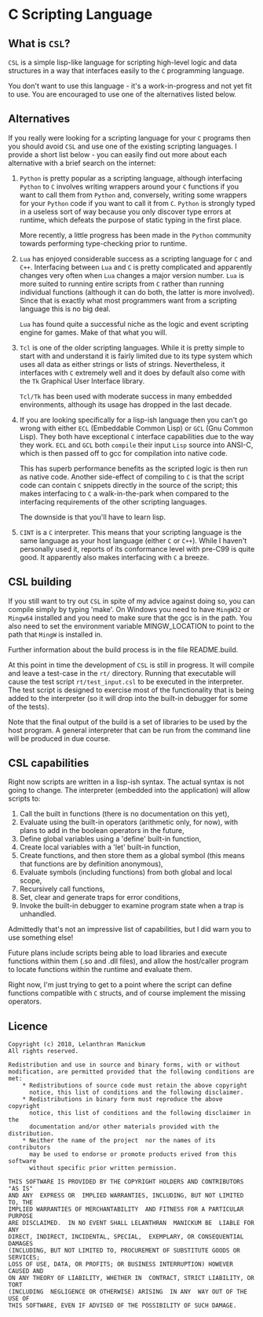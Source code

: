 # C Scripting Language
## What is `CSL`?
`CSL` is a simple lisp-like language for scripting high-level logic
and data structures in a way that interfaces easily to the `C` programming
language.

You don't want to use this language - it's a work-in-progress and not
yet fit to use. You are encouraged to use one of  the alternatives listed
below.

## Alternatives
If you really were looking for a scripting language for your `C` programs
then you should avoid `CSL` and use one of the existing scripting
languages. I provide a short list below - you can easily find out more
about each alternative with a brief search on the internet:

1. `Python` is pretty popular as a scripting language, although
   interfacing `Python` to `C` involves writing wrappers around your `C`
   functions if you want to call them from `Python` and, conversely, writing
   some wrappers for your `Python` code if you want to call it from `C`.
   `Python` is strongly typed in a useless sort of way because you only
   discover type errors at runtime, which defeats the purpose of static
   typing in the first place.

   More recently, a little progress has been made in the `Python` community
   towards performing type-checking prior to runtime.

2. `Lua` has enjoyed considerable success as a scripting language for `C`
   and `C++`. Interfacing between `Lua` and `C` is pretty complicated and
   apparently changes very often when `Lua` changes a major version
   number. `Lua` is more suited to running entire scripts from `C` rather
   than running individual functions (although it can do both, the latter
   is more involved). Since that is exactly what most programmers want
   from a scripting language this is no big deal.

   `Lua` has found quite a successful niche as the logic and event
   scripting engine for games. Make of that what you will.

3. `Tcl` is one of the older scripting languages. While it is pretty
   simple to start with and understand it is fairly limited due to its
   type system which uses all data as either strings or lists of strings.
   Nevertheless, it interfaces with `C` extremely well and it does by
   default also come with the `Tk` Graphical User Interface library.

   `Tcl/Tk` has been used with moderate success in many embedded environments,
   although its usage has dropped in the last decade.

4. If you are looking specifically for a lisp-ish language then you can't
   go wrong with either `ECL` (Embeddable Common Lisp) or `GCL` (Gnu
   Common Lisp). They both have exceptional `C` interface capabilities due
   to the way they work. `ECL` and `GCL` both `compile` their input `Lisp`
   source into ANSI-C, which is then passed off to gcc for compilation
   into native code.

   This has superb performance benefits as the scripted logic is then run
   as native code. Another side-effect of compiling to `C` is that the
   script code can contain `C` snippets directly in the source of the
   script; this makes interfacing to `C` a walk-in-the-park when compared
   to the interfacing requirements of the other scripting languages.

   The downside is that you'll have to learn lisp.

5. `CINT` is a `C` interpreter. This means that your scripting language
   is the same language as your host language (either `C` or `C++`).
   While I haven't personally used it, reports of its conformance level
   with pre-C99 is quite good. It apparently also makes interfacing with
   `C` a breeze.


## CSL building
If you still want to try out `CSL` in spite of my advice against doing so,
you can compile simply by typing 'make'. On Windows you need to have
`MingW32` or `Mingw64` installed and you need to make sure that the gcc is in
the path. You also need to set the environment variable MINGW_LOCATION to
point to the path that `MingW` is installed in.

Further information about the build process is in the file README.build.

At this point in time the development of `CSL` is still in progress. It
will compile and leave a test-case in the `rt/` directory. Running that
executable will cause the test script `rt/test_input.csl` to be executed in
the interpreter. The test script is designed to exercise most of the
functionality that is being added to the interpreter (so it will drop into
the built-in debugger for some of the tests).

Note that the final output of the build is a set of libraries to be used
by the host program. A general interpreter that can be run from the
command line will be produced in due course.

## CSL capabilities
Right now scripts are written in a lisp-ish syntax. The actual syntax is
not going to change. The interpreter (embedded into the application) will
allow scripts to:
1. Call the built in functions (there is no documentation on this yet),
1. Evaluate using the built-in operators (arithmetic only, for now), with
   plans to add in the boolean operators in the future,
1. Define global variables using a 'define' built-in function,
1. Create local variables with a 'let' built-in function,
1. Create functions, and then store them as a global symbol (this means
   that functions are by definition anonymous),
1. Evaluate symbols (including functions) from both global and local
   scope,
1. Recursively call functions,
1. Set, clear and generate traps for error conditions,
1. Invoke the built-in debugger to examine program state when a trap is
   unhandled.

Admittedly that's not an impressive list of capabilities, but I did warn
you to use something else!

Future plans include scripts being able to load libraries and execute
functions within them (.so and .dll files), and allow the host/caller
program to locate functions within the runtime and evaluate them.

Right now, I'm just trying to get to a point where the script can define
functions compatible with `C` structs, and of course implement the missing
operators.

## Licence
```
Copyright (c) 2018, Lelanthran Manickum
All rights reserved.

Redistribution and use in source and binary forms, with or without
modification, are permitted provided that the following conditions are met:
    * Redistributions of source code must retain the above copyright
      notice, this list of conditions and the following disclaimer.
    * Redistributions in binary form must reproduce the above copyright
      notice, this list of conditions and the following disclaimer in the
      documentation and/or other materials provided with the distribution.
    * Neither the name of the project  nor the names of its contributors
      may be used to endorse or promote products erived from this software
      without specific prior written permission.

THIS SOFTWARE IS PROVIDED BY THE COPYRIGHT HOLDERS AND CONTRIBUTORS "AS IS"
AND ANY  EXPRESS OR  IMPLIED WARRANTIES, INCLUDING, BUT NOT LIMITED TO, THE
IMPLIED WARRANTIES OF MERCHANTABILITY  AND FITNESS FOR A PARTICULAR PURPOSE
ARE DISCLAIMED.  IN NO EVENT SHALL LELANTHRAN  MANICKUM BE  LIABLE FOR  ANY
DIRECT, INDIRECT, INCIDENTAL, SPECIAL,  EXEMPLARY, OR CONSEQUENTIAL DAMAGES
(INCLUDING, BUT NOT LIMITED TO, PROCUREMENT OF SUBSTITUTE GOODS OR SERVICES;
LOSS OF USE, DATA, OR PROFITS; OR BUSINESS INTERRUPTION) HOWEVER CAUSED AND
ON ANY THEORY OF LIABILITY, WHETHER IN  CONTRACT, STRICT LIABILITY, OR TORT
(INCLUDING  NEGLIGENCE OR OTHERWISE) ARISING  IN ANY  WAY OUT OF THE USE OF
THIS SOFTWARE, EVEN IF ADVISED OF THE POSSIBILITY OF SUCH DAMAGE.
```
